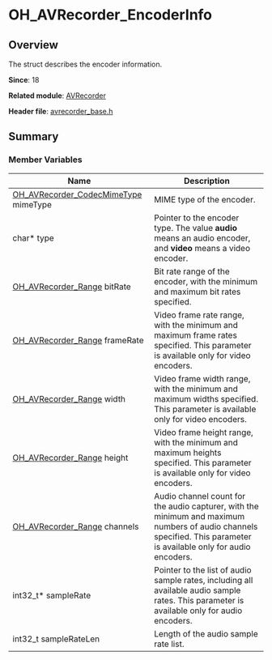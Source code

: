 # OH_AVRecorder_EncoderInfo
<!--Kit: Media Kit-->
<!--Subsystem: Multimedia-->
<!--Owner: @shiwei75-->
<!--Designer: @HmQQQ-->
<!--Tester: @xdlinc-->
<!--Adviser: @zengyawen-->

## Overview

The struct describes the encoder information.

**Since**: 18

**Related module**: [AVRecorder](capi-avrecorder.md)

**Header file**: [avrecorder_base.h](capi-avrecorder-base-h.md)

## Summary

### Member Variables

| Name| Description|
| -- | -- |
| [OH_AVRecorder_CodecMimeType](capi-avrecorder-base-h.md#oh_avrecorder_codecmimetype) mimeType | MIME type of the encoder.|
| char* type | Pointer to the encoder type. The value **audio** means an audio encoder, and **video** means a video encoder.|
| [OH_AVRecorder_Range](capi-avrecorder-oh-avrecorder-range.md) bitRate | Bit rate range of the encoder, with the minimum and maximum bit rates specified.|
| [OH_AVRecorder_Range](capi-avrecorder-oh-avrecorder-range.md) frameRate | Video frame rate range, with the minimum and maximum frame rates specified. This parameter is available only for video encoders.|
| [OH_AVRecorder_Range](capi-avrecorder-oh-avrecorder-range.md) width | Video frame width range, with the minimum and maximum widths specified. This parameter is available only for video encoders.|
| [OH_AVRecorder_Range](capi-avrecorder-oh-avrecorder-range.md) height | Video frame height range, with the minimum and maximum heights specified. This parameter is available only for video encoders.|
| [OH_AVRecorder_Range](capi-avrecorder-oh-avrecorder-range.md) channels | Audio channel count for the audio capturer, with the minimum and maximum numbers of audio channels specified. This parameter is available only for audio encoders.|
| int32_t* sampleRate | Pointer to the list of audio sample rates, including all available audio sample rates. This parameter is available only for audio encoders.|
| int32_t sampleRateLen | Length of the audio sample rate list.|
